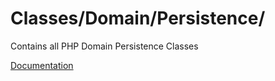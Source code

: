 # Classes/Domain/Persistence/

Contains all PHP Domain Persistence Classes

[Documentation](https://docs.typo3.org/m/typo3/reference-coreapi/main/en-us/ExtensionArchitecture/Extbase/Reference/Domain/Persistence.html)